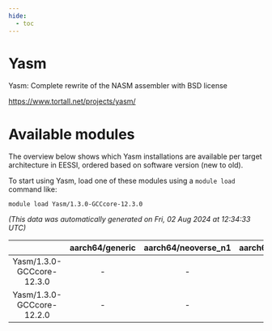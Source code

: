 ```yaml
---
hide:
  - toc
---
```


Yasm
====


Yasm: Complete rewrite of the NASM assembler with BSD license

https://www.tortall.net/projects/yasm/
# Available modules


The overview below shows which Yasm installations are available per target architecture in EESSI, ordered based on software version (new to old).

To start using Yasm, load one of these modules using a `module load` command like:

```shell
module load Yasm/1.3.0-GCCcore-12.3.0
```

*(This data was automatically generated on Fri, 02 Aug 2024 at 12:34:33 UTC)*  

| |aarch64/generic|aarch64/neoverse_n1|aarch64/neoverse_v1|x86_64/generic|x86_64/amd/zen2|x86_64/amd/zen3|x86_64/amd/zen4|x86_64/intel/haswell|x86_64/intel/skylake_avx512|
| :---: | :---: | :---: | :---: | :---: | :---: | :---: | :---: | :---: | :---: |
|Yasm/1.3.0-GCCcore-12.3.0|-|-|-|x|x|x|x|x|x|
|Yasm/1.3.0-GCCcore-12.2.0|-|-|-|x|x|x|-|x|x|
